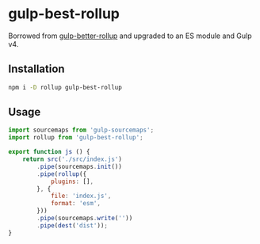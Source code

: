 gulp-best-rollup
================

Borrowed from [gulp-better-rollup](https://github.com/MikeKovarik/gulp-better-rollup) and upgraded to an ES module and Gulp v4.

## Installation
```sh
npm i -D rollup gulp-best-rollup
```

## Usage
```js
import sourcemaps from 'gulp-sourcemaps';
import rollup from 'gulp-best-rollup';

export function js () {
	return src('./src/index.js')
		.pipe(sourcemaps.init())
		.pipe(rollup({
			plugins: [],
		}, {
			file: 'index.js',
			format: 'esm',
		}))
		.pipe(sourcemaps.write(''))
		.pipe(dest('dist'));
}
```

